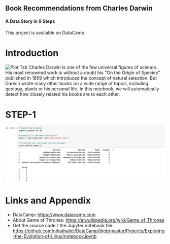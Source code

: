 ## Book Recommendations from Charles Darwin
#### A Data Story in 9 Steps

This project is available on DataCamp.

Introduction
========================================================

![Plot Tab](https://upload.wikimedia.org/wikipedia/commons/thumb/a/a4/Charles-darwin-portrait-svg.svg/200px-Charles-darwin-portrait-svg.svg.png) 
Charles Darwin is one of the few universal figures of science. His most renowned work is without a doubt his "On the Origin of Species" published in 1859 which introduced the concept of natural selection. But Darwin wrote many other books on a wide range of topics, including geology, plants or his personal life. In this notebook, we will automatically detect how closely related his books are to each other.

STEP-1
========================================================
![Plot Tab](https://github.com/nihathalici/DataCamp/blob/master/Projects/A-Network-Analysis-of-Game-of-Thrones/img/1.png)




Links and Appendix
========================================================

- DataCamp: https://www.datacamp.com
- About Game of Thrones: https://en.wikipedia.org/wiki/Game_of_Thrones
- Get the source code / the Jupyter notebook file: https://github.com/nihathalici/DataCamp/blob/master/Projects/Exploring-the-Evolution-of-Linux/notebook.ipynb
